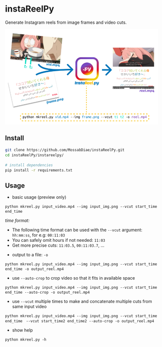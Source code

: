 # instaReelPy
Generate Instagram reels from image frames and video cuts. 

![](instareelpy_cover.png)

## Install
```bash
git clone https://github.com/MossabDiae/instaReelPy.git
cd instaReelPy/instareelpy/

# install dependencies
pip install -r requirements.txt 
```

## Usage

* basic usage (preview only)
```
python mkreel.py input_video.mp4 --img input_img.png --vcut start_time end_time 
```
*time format:*
- The following time format can be used with the `--vcut` argument: `hh:mm:ss`, for e.g: `00:11:03`
- You can safely omit hours if not needed: `11:03` 
- Get more precise cuts: `11:03.5`, `00:11:03.7`, ...
  

* output to a file: `-o`
```
python mkreel.py input_video.mp4 --img input_img.png --vcut start_time end_time -o output_reel.mp4
```

* use `--auto-crop` to crop video so that it fits in available space
```
python mkreel.py input_video.mp4 --img input_img.png --vcut start_time end_time --auto-crop -o output_reel.mp4 
```

* use `--vcut` multiple times to make and concatenate multiple cuts from same input video
```
python mkreel.py input_video.mp4 --img input_img.png --vcut start_time end_time　--vcut start_time2 end_time2 --auto-crop -o output_reel.mp4 
```


* show help
```
python mkreel.py -h
```